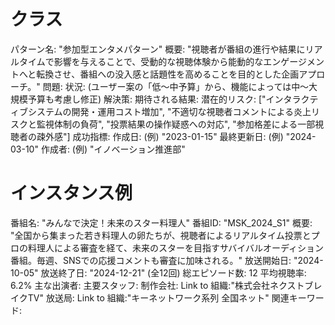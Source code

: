 # クラス

パターン名: "参加型エンタメパターン"
概要: "視聴者が番組の進行や結果にリアルタイムで影響を与えることで、受動的な視聴体験から能動的なエンゲージメントへと転換させ、番組への没入感と話題性を高めることを目的とした企画アプローチ。"
問題:
状況: (ユーザー案の「低〜中予算」から、機能によっては中〜大規模予算も考慮し修正)
解決策:
期待される結果:
潜在的リスク: ["インタラクティブシステムの開発・運用コスト増加", "不適切な視聴者コメントによる炎上リスクと監視体制の負荷", "投票結果の操作疑惑への対応", "参加格差による一部視聴者の疎外感"]
成功指標:
作成日: (例) "2023-01-15"
最終更新日: (例) "2024-03-10"
作成者: (例) "イノベーション推進部"

# インスタンス例

番組名: "みんなで決定！未来のスター料理人"
番組ID: "MSK_2024_S1"
概要: "全国から集まった若き料理人の卵たちが、視聴者によるリアルタイム投票とプロの料理人による審査を経て、未来のスターを目指すサバイバルオーディション番組。毎週、SNSでの応援コメントも審査に加味される。"
放送開始日: "2024-10-05"
放送終了日: "2024-12-21" (全12回)
総エピソード数: 12
平均視聴率: 6.2%
主な出演者:
主要スタッフ:
制作会社: Link to 組織:"株式会社ネクストブレイクTV"
放送局: Link to 組織:"キーネットワーク系列 全国ネット"
関連キーワード:
